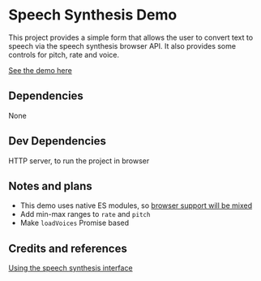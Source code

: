 # Speech Synthesis Demo

This project provides a simple form that allows the user to convert text to 
speech via the speech synthesis browser API. It also provides some controls for pitch, rate and voice.

[See the demo here](https://rjbultitude.github.io/Web-SpeechSynthesis-demo/)

## Dependencies
None

## Dev Dependencies
HTTP server, to run the project in browser

## Notes and plans
* This demo uses native ES modules, so [browser support will be mixed](https://caniuse.com/#search=modules)
* Add min-max ranges to `rate` and `pitch`
* Make `loadVoices` Promise based

## Credits and references
[Using the speech synthesis interface](https://manu.ninja/using-the-speech-synthesis-interface-of-the-web-speech-api/)
